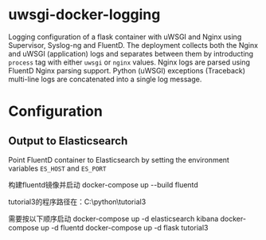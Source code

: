 # uwsgi-docker-logging
Logging configuration of a flask container with uWSGI and Nginx using Supervisor, Syslog-ng and FluentD.
The deployment collects both the Nginx and uWSGI (application) logs and separates between them by introducting `process` tag with either `uwsgi` or `nginx` values.
Nginx logs are parsed using FluentD Nginx parsing support. Python (uWSGI) exceptions (Traceback) multi-line logs are concatenated into a single log message.

# Configuration

## Output to Elasticsearch
Point FluentD container to Elasticsearch by setting the environment variables `ES_HOST` and `ES_PORT`


构建fluentd镜像并启动
docker-compose up --build fluentd

tutorial3的程序路径在：C:\python\tutorial3

需要按以下顺序启动
docker-compose up -d elasticsearch kibana
docker-compose up -d fluentd
docker-compose up -d flask tutorial3
